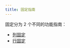 ```yaml
---
title: 固定指南
---
```


<!-- 已弃用 -->

固定分为 2 个不同的功能指南：

- [列固定](../column-pinning.md)
- [行固定](../row-pinning.md)